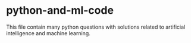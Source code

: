 # python-and-ml-code
This file contain many python questions with solutions related to artificial intelligence and machine learning. 
